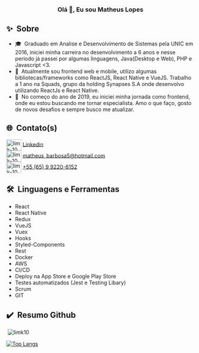 
<link rel="stylesheet" href="https://cdn.jsdelivr.net/gh/devicons/devicon@master/devicon.min.css">

<h3 align="center">Olá&nbsp;👋, Eu sou Matheus Lopes</h3>

## ✨&nbsp;&nbsp;Sobre

- 🎓&nbsp;&nbsp;Graduado em Analise e Desenvolvimento de Sistemas pela UNIC em 2016, iniciei minha carreira no desenvolvimento a 6 anos e nesse periodo já passei por algumas linguagens, Java(Desktop e Web), PHP e Javascript <3.
- 🔭&nbsp;&nbsp;Atualmente sou frontend web e mobile, utilizo algumas bibliotecas/frameworks como ReactJS, React Native e VueJS. Trabalho a 1 ano na Squads, grupo da holding Synapses S.A onde desenvolvo utilizando ReactJs e React Native.
- 🎯&nbsp;&nbsp;No começo do ano de 2019, eu iniciei minha jornada como frontend, onde eu estou buscando me tornar especialista. Amo o que faço, gosto de novos desafios e sempre busco me atualizar.


## 🌐&nbsp;&nbsp;Contato(s)

<p align="left">
<img align="center" src="https://cdn.jsdelivr.net/npm/simple-icons@3.0.1/icons/linkedin.svg" alt="limk-10" height="30" width="40" /> <a href="https://www.linkedin.com/in/matheus-lopes-394240151/" target="_blank">Linkedin</a> </br>
<img align="center" src="https://cdn.jsdelivr.net/npm/font-awesome-svg-icons@0.1.0/svg/envelope.svg" alt="limk-10" height="30" width="40" /> <a href="mailto: matheus_barbosa5@hotmail.com" target="_blank">matheus_barbosa5@hotmail.com</a> </br>
<img align="center" src="https://cdn.jsdelivr.net/npm/font-awesome-svg-icons@0.1.0/svg/info.svg" alt="limk-10" height="30" width="40" /> <a href="https://api.whatsapp.com/send?phone=5565992206152" target="_blank">+55 (65) 9 9220-6152</a>
</p>


## 🛠️&nbsp;&nbsp;Linguagens e Ferramentas

- React
- React Native
- Redux
- VueJS
- Vuex
- Hooks
- Styled-Components
- Rest
- Docker
- AWS
- CI/CD
- Deploy na App Store e Google Play Store
- Testes automatizados (Jest e Testing Libary)
- Scrum
- GIT


## ✔️&nbsp;&nbsp;Resumo Github

<p>&nbsp;<img align="justify" src="https://github-readme-stats.vercel.app/api?username=limk10&show_icons=true&locale=en&=true&theme=dark" alt="limk10" /></p>

[![Top Langs](https://github-readme-stats.vercel.app/api/top-langs/?username=limk10&layout=compact&how_icons=true&theme=dark)](https://github.com/anuraghazra/github-readme-stats)
